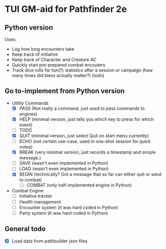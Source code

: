 # TUI GM-aid for Pathfinder 2e
## Python version
Uses:
- Log how long encounters take
- Keep track of initiative
- Keep track of Character and Creature AC
- Quickly start pre-prepared combat encouters
- Track dice rolls for fun(?) statistics after a session or campaign (how many times did bless actually matter?) (todo)

## Go to-implement from Python version
- Utility Commands
    - [x] PASS (Not really a command, just used to pass commands to engines)
    - [x] HELP (minimal version, just tells you which key to press for which event)
    - [ ] TODO
    - [x] QUIT (minimal version, just select Quit on start menu currently)
    - [ ] ECHO (not certain use-case, used in one-shot session for quick notes)
    - [x] BREAK (very minimal version, just records a timestamp and simple message.)
    - [ ] SAVE (wasn't even implemented in Python)
    - [ ] LOAD (wasn't even implemented in Python)
    - [x] BEGIN (technically? Got a message that so far can either quit or send to combat)
        - [ ] COMBAT (only half-implemented engine in Python)
- Combat Engine
    - [ ] Initiative tracker
    - [ ] Health management
    - [ ] Encounter system (it was hard coded in Python)
    - [ ] Party system (it was hard coded in Python)
## General todo
- [x] Load data from pathbuilder json files
